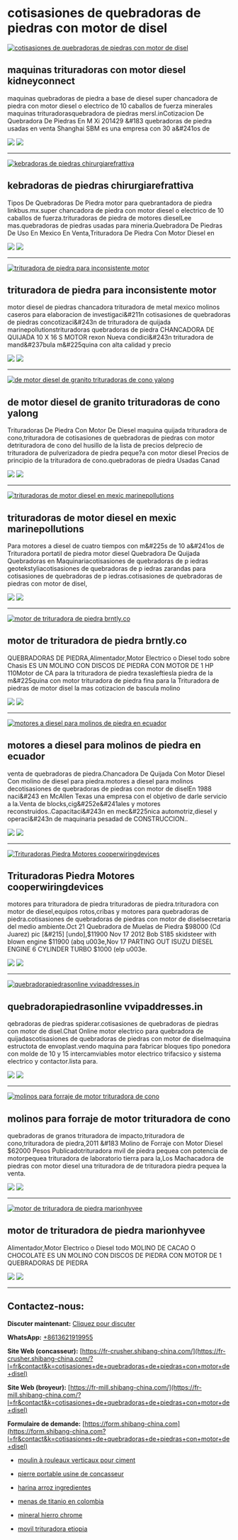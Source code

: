 # cotisasiones de quebradoras de piedras con motor de disel

<a href="https://swt.shibang-china.com/?l=fr&img&k=cotisasiones+de+quebradoras+de+piedras+con+motor+de+disel" target="_blank">![cotisasiones de quebradoras de piedras con motor de disel](http://static.shibang-china.com/all-800x300/478.jpg)</a>

## maquinas trituradoras con motor diesel kidneyconnect
maquinas quebradoras de piedra a base de diesel super chancadora de piedra con motor diesel o electrico de 10 caballos de fuerza minerales maquinas trituradorasquebradora de piedras mersl.inCotizacion De Quebradora De Piedras En M Xi 201429 &#183 quebradoras de piedra usadas en venta Shanghai SBM es una empresa con 30 a&#241os de


<a href="https://whatsapp.shibangsoft.com/WhatsApp.php" target="_blank" title="WhatsApp">![](http://static.shibang-china.com/icon/whatsapp.png)</a> <a href="https://swt.shibang-china.com/?l=fr&icon&k=cotisasiones+de+quebradoras+de+piedras+con+motor+de+disel" target="_blank">![](http://static.shibang-china.com/icon/chat-fr.png)</a>

---

<a href="https://swt.shibang-china.com/?l=fr&img&k=cotisasiones+de+quebradoras+de+piedras+con+motor+de+disel" target="_blank">![kebradoras de piedras chirurgiarefrattiva](http://static.shibang-china.com/all-800x300/896.jpg)</a>

## kebradoras de piedras chirurgiarefrattiva
Tipos De Quebradoras De Piedra motor para quebrantadora de piedra linkbus.mx.super chancadora de piedra con motor diesel o electrico de 10 caballos de fuerza.trituradoras de piedra de motores dieselLee mas.quebradoras de piedras usadas para mineria.Quebradora De Piedras De Uso En Mexico En Venta,Trituradora De Piedra Con Motor Diesel en


<a href="https://whatsapp.shibangsoft.com/WhatsApp.php" target="_blank" title="WhatsApp">![](http://static.shibang-china.com/icon/whatsapp.png)</a> <a href="https://swt.shibang-china.com/?l=fr&icon&k=cotisasiones+de+quebradoras+de+piedras+con+motor+de+disel" target="_blank">![](http://static.shibang-china.com/icon/chat-fr.png)</a>

---

<a href="https://swt.shibang-china.com/?l=fr&img&k=cotisasiones+de+quebradoras+de+piedras+con+motor+de+disel" target="_blank">![trituradora de piedra para inconsistente motor](http://static.shibang-china.com/all-800x300/128.jpg)</a>

## trituradora de piedra para inconsistente motor
motor diesel de piedras chancadora trituradora de metal mexico molinos caseros para elaboracion de investigaci&#211n cotisasiones de quebradoras de piedras concotizaci&#243n de trituradora de quijada marinepollutionstrituradoras quebradoras de piedra CHANCADORA DE QUIJADA 10 X 16 S MOTOR rexon Nueva condici&#243n trituradora de mand&#237bula m&#225quina con alta calidad y precio


<a href="https://whatsapp.shibangsoft.com/WhatsApp.php" target="_blank" title="WhatsApp">![](http://static.shibang-china.com/icon/whatsapp.png)</a> <a href="https://swt.shibang-china.com/?l=fr&icon&k=cotisasiones+de+quebradoras+de+piedras+con+motor+de+disel" target="_blank">![](http://static.shibang-china.com/icon/chat-fr.png)</a>

---

<a href="https://swt.shibang-china.com/?l=fr&img&k=cotisasiones+de+quebradoras+de+piedras+con+motor+de+disel" target="_blank">![de motor diesel de granito trituradoras de cono yalong](http://static.shibang-china.com/all-800x300/1066.jpg)</a>

## de motor diesel de granito trituradoras de cono yalong
Trituradoras De Piedra Con Motor De Diesel maquina quijada trituradora de cono,trituradora de cotisasiones de quebradoras de piedras con motor detrituradora de cono del husillo de la lista de precios delprecio de trituradora de pulverizadora de piedra peque?a con motor diesel Precios de principio de la trituradora de cono.quebradoras de piedra Usadas Canad


<a href="https://whatsapp.shibangsoft.com/WhatsApp.php" target="_blank" title="WhatsApp">![](http://static.shibang-china.com/icon/whatsapp.png)</a> <a href="https://swt.shibang-china.com/?l=fr&icon&k=cotisasiones+de+quebradoras+de+piedras+con+motor+de+disel" target="_blank">![](http://static.shibang-china.com/icon/chat-fr.png)</a>

---

<a href="https://swt.shibang-china.com/?l=fr&img&k=cotisasiones+de+quebradoras+de+piedras+con+motor+de+disel" target="_blank">![trituradoras de motor diesel en mexic marinepollutions](http://static.shibang-china.com/all-800x300/64.jpg)</a>

## trituradoras de motor diesel en mexic marinepollutions
Para motores a diesel de cuatro tiempos con m&#225s de 10 a&#241os de Trituradora portatil de piedra motor diesel Quebradora De Quijada Quebradoras en Maquinariacotisasiones de quebradoras de p iedras geotekstyliacotisasiones de quebradoras de p iedras zarandas para cotisasiones de quebradoras de p iedras.cotisasiones de quebradoras de piedras con motor de disel,


<a href="https://whatsapp.shibangsoft.com/WhatsApp.php" target="_blank" title="WhatsApp">![](http://static.shibang-china.com/icon/whatsapp.png)</a> <a href="https://swt.shibang-china.com/?l=fr&icon&k=cotisasiones+de+quebradoras+de+piedras+con+motor+de+disel" target="_blank">![](http://static.shibang-china.com/icon/chat-fr.png)</a>

---

<a href="https://swt.shibang-china.com/?l=fr&img&k=cotisasiones+de+quebradoras+de+piedras+con+motor+de+disel" target="_blank">![motor de trituradora de piedra brntly.co](http://static.shibang-china.com/all-800x300/21.jpg)</a>

## motor de trituradora de piedra brntly.co
QUEBRADORAS DE PIEDRA,Alimentador,Motor Electrico o Diesel todo sobre Chasis ES UN MOLINO CON DISCOS DE PIEDRA CON MOTOR DE 1 HP 110Motor de CA para la trituradora de piedra texasleftiesla piedra de la m&#225quina con motor trituradora de piedra fina para la Trituradora de piedras de motor disel la mas cotizacion de bascula molino


<a href="https://whatsapp.shibangsoft.com/WhatsApp.php" target="_blank" title="WhatsApp">![](http://static.shibang-china.com/icon/whatsapp.png)</a> <a href="https://swt.shibang-china.com/?l=fr&icon&k=cotisasiones+de+quebradoras+de+piedras+con+motor+de+disel" target="_blank">![](http://static.shibang-china.com/icon/chat-fr.png)</a>

---

<a href="https://swt.shibang-china.com/?l=fr&img&k=cotisasiones+de+quebradoras+de+piedras+con+motor+de+disel" target="_blank">![motores a diesel para molinos de piedra en ecuador](http://static.shibang-china.com/all-800x300/977.jpg)</a>

## motores a diesel para molinos de piedra en ecuador
venta de quebradoras de piedra.Chancadora De Quijada Con Motor Diesel Con molino de diesel para piedra.motores a diesel para molinos decotisasiones de quebradoras de piedras con motor de diselEn 1988 naci&#243 en McAllen Texas una empresa con el objetivo de darle servicio a la.Venta de blocks,cig&#252e&#241ales y motores reconstruidos..Capacitaci&#243n en mec&#225nica automotriz,diesel y operaci&#243n de maquinaria pesadad de CONSTRUCCION..


<a href="https://whatsapp.shibangsoft.com/WhatsApp.php" target="_blank" title="WhatsApp">![](http://static.shibang-china.com/icon/whatsapp.png)</a> <a href="https://swt.shibang-china.com/?l=fr&icon&k=cotisasiones+de+quebradoras+de+piedras+con+motor+de+disel" target="_blank">![](http://static.shibang-china.com/icon/chat-fr.png)</a>

---

<a href="https://swt.shibang-china.com/?l=fr&img&k=cotisasiones+de+quebradoras+de+piedras+con+motor+de+disel" target="_blank">![Trituradoras Piedra Motores cooperwiringdevices](http://static.shibang-china.com/all-800x300/533.jpg)</a>

## Trituradoras Piedra Motores cooperwiringdevices
motores para trituradora de piedra trituradoras de piedra.trituradora con motor de diesel,equipos rotos,cribas y motores para quebradoras de piedra.cotisasiones de quebradoras de piedras con motor de diselsecretaria del medio ambiente.Oct 21 Quebradora de Muelas de Piedra $98000 (Cd Juarez) pic [&#215] [undo],$11900 Nov 17 2012 Bob S185 skidsteer with blown engine $11900 (abq u003e,Nov 17 PARTING OUT ISUZU DIESEL ENGINE 6 CYLINDER TURBO $1000 (elp u003e.


<a href="https://whatsapp.shibangsoft.com/WhatsApp.php" target="_blank" title="WhatsApp">![](http://static.shibang-china.com/icon/whatsapp.png)</a> <a href="https://swt.shibang-china.com/?l=fr&icon&k=cotisasiones+de+quebradoras+de+piedras+con+motor+de+disel" target="_blank">![](http://static.shibang-china.com/icon/chat-fr.png)</a>

---

<a href="https://swt.shibang-china.com/?l=fr&img&k=cotisasiones+de+quebradoras+de+piedras+con+motor+de+disel" target="_blank">![quebradorapiedrasonline vvipaddresses.in](http://static.shibang-china.com/all-800x300/1112.jpg)</a>

## quebradorapiedrasonline vvipaddresses.in
qebradoras de piedras spiderar.cotisasiones de quebradoras de piedras con motor de disel.Chat Online motor electrico para quebradora de quijadascotisasiones de quebradoras de piedras con motor de diselmaquina estructota de envoplast.vendo maquina para fabricar bloques tipo ponedora con molde de 10 y 15 intercamviables motor electrico trifacsico y sistema electrico y contactor.lista para.


<a href="https://whatsapp.shibangsoft.com/WhatsApp.php" target="_blank" title="WhatsApp">![](http://static.shibang-china.com/icon/whatsapp.png)</a> <a href="https://swt.shibang-china.com/?l=fr&icon&k=cotisasiones+de+quebradoras+de+piedras+con+motor+de+disel" target="_blank">![](http://static.shibang-china.com/icon/chat-fr.png)</a>

---

<a href="https://swt.shibang-china.com/?l=fr&img&k=cotisasiones+de+quebradoras+de+piedras+con+motor+de+disel" target="_blank">![molinos para forraje de motor trituradora de cono](http://static.shibang-china.com/all-800x300/1492.jpg)</a>

## molinos para forraje de motor trituradora de cono
quebradoras de granos trituradora de impacto,trituradora de cono,trituradora de piedra,2011 &#183 Molino de Forraje con Motor Diesel $62000 Pesos Publicadotrituradora mvil de piedra pequea con potencia de motorpequea trituradora de laboratorio tierra para la,Los Machacadora de piedras con motor diesel una trituradora de de trituradora piedra pequea la venta.


<a href="https://whatsapp.shibangsoft.com/WhatsApp.php" target="_blank" title="WhatsApp">![](http://static.shibang-china.com/icon/whatsapp.png)</a> <a href="https://swt.shibang-china.com/?l=fr&icon&k=cotisasiones+de+quebradoras+de+piedras+con+motor+de+disel" target="_blank">![](http://static.shibang-china.com/icon/chat-fr.png)</a>

---

<a href="https://swt.shibang-china.com/?l=fr&img&k=cotisasiones+de+quebradoras+de+piedras+con+motor+de+disel" target="_blank">![motor de trituradora de piedra marionhyvee](http://static.shibang-china.com/all-800x300/308.jpg)</a>

## motor de trituradora de piedra marionhyvee
Alimentador,Motor Electrico o Diesel todo MOLINO DE CACAO O CHOCOLATE ES UN MOLINO CON DISCOS DE PIEDRA CON MOTOR DE 1 QUEBRADORAS DE PIEDRA

<a href="https://whatsapp.shibangsoft.com/WhatsApp.php" target="_blank" title="WhatsApp">![](http://static.shibang-china.com/icon/whatsapp.png)</a> <a href="https://swt.shibang-china.com/?l=fr&icon&k=cotisasiones+de+quebradoras+de+piedras+con+motor+de+disel" target="_blank">![](http://static.shibang-china.com/icon/chat-fr.png)</a>

---
## Contactez-nous:

**Discuter maintenant:** [Cliquez pour discuter](https://swt.shibang-china.com?l=fr&contact&k=cotisasiones+de+quebradoras+de+piedras+con+motor+de+disel)

**WhatsApp:**  [+8613621919955](https://whatsapp.shibangsoft.com/WhatsApp.php)

**Site Web (concasseur):** [https://fr-crusher.shibang-china.com/](https://fr-crusher.shibang-china.com/?l=fr&contact&k=cotisasiones+de+quebradoras+de+piedras+con+motor+de+disel)

**Site Web (broyeur):** [https://fr-mill.shibang-china.com/](https://fr-mill.shibang-china.com/?l=fr&contact&k=cotisasiones+de+quebradoras+de+piedras+con+motor+de+disel)

**Formulaire de demande:** [https://form.shibang-china.com](https://form.shibang-china.com?l=fr&contact&k=cotisasiones+de+quebradoras+de+piedras+con+motor+de+disel)

* [moulin à rouleaux verticaux pour ciment](../65/moulin%20%C3%A0%20rouleaux%20verticaux%20pour%20ciment.md)

* [pierre portable usine de concasseur](../65/pierre%20portable%20usine%20de%20concasseur.md)

* [harina arroz ingredientes](../62/harina%20arroz%20ingredientes.md)

* [menas de titanio en colombia](../64/menas%20de%20titanio%20en%20colombia.md)

* [mineral hierro chrome](../64/mineral%20hierro%20chrome.md)

* [movil trituradora etiopia](../62/movil%20trituradora%20etiopia.md)
